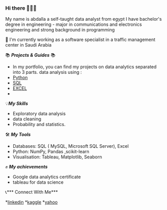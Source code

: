 ### Hi there 🙋🏻‍♀️
My name is abdalla a self-taught data analyst from egypt  I have bachelor's degree in engineering - major in communications and
electronics engineering and strong background in programming


 👷 I'm currently working as a software specialist in a traffic management center in Saudi Arabia

📚 ***Projects & Guides*** 📚
* In my portfolio, you can find my projects  on data analytics separated into 3 parts. data analysis using :
* [Python](https://github.com/bedo-gomaa/data-analysis-using-python)
* [SQL](https://github.com/bedo-gomaa/data-analysis-using-SQL)
* [EXCEL](https://github.com/bedo-gomaa/data-abalysis-using-excel)
* 


💡***My Skills***
 *  Exploratory data analysis
 *  data cleaning 
 *  Probability and statistics.

🛠️ ***My Tools***

* Databases: SQL ( MySQL,  Microsoft SQL Server), Excel
* Python: NumPy, Pandas ,scikit-learn
* Visualisation: Tableau, Matplotlib, Seaborn

✊ ***My achievements***
 *  Google data analytics certificate
 *  tableau for data science 


  📞*** Connect With Me***
  
  *[linkedin](https://www.linkedin.com/in/abdallah-gomaa-1b3146195/)
  *[kaggle](https://www.kaggle.com/abdallahgomaa)
  *[yahoo](abdallahgomaa951@yahoo.com)
  
<!--
**bedo-gomaa/bedo-gomaa** is a ✨ _special_ ✨ repository because its `README.md` (this file) appears on your GitHub profile.

Here are some ideas to get you started:

- 🔭 I’m currently working on ...
- 🌱 I’m currently learning ...
- 👯 I’m looking to collaborate on ...
- 🤔 I’m looking for help with ...
- 💬 Ask me about ...
- 📫 How to reach me: ...
- 😄 Pronouns: ...
- ⚡ Fun fact: ...
-->
